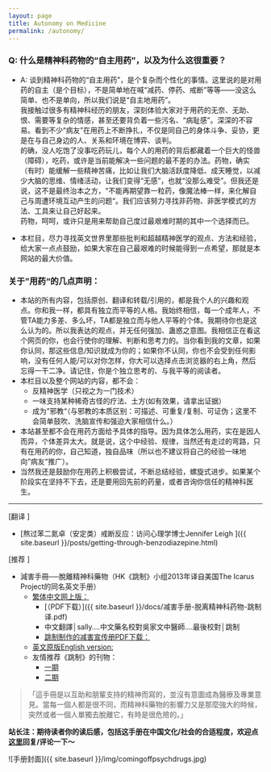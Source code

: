 ```yaml
---
layout: page
title: Autonomy on Medicine
permalink: /autonomy/
---
```

### Q: 什么是精神科药物的“自主用药”，以及为什么这很重要？
* A: 谈到精神科药物的“自主用药”，是个复杂而个性化的事情。这里说的是对用药的自主（是个目标），不是简单地在喊“减药、停药、戒断”等等——没这么简单、也不是单向，所以我们说是“自主地用药”。  
   我接触过很多有精神科经历的朋友，深刻体验大家对于用药的无奈、无助、恨、需要等复杂的情感，甚至还要背负着一些污名、“病耻感”。深深的不容易。看到不少“病友”在用药上不断挣扎，不仅是同自己的身体斗争、妥协，更是在与自己身边的人、关系和环境在博弈、谈判。  
    的确，没人吃饱了没事吃药玩儿，每个人的用药的背后都藏着一个巨大的怪兽（障碍），吃药，或许是当前能解决一些问题的最不差的办法。药物，确实（有时）能缓解一些精神苦痛，比如让我们大脑活跃度降低、成天睡觉，以减少大脑的思维、情绪活动，让我们变得“无感”，也就“没那么难受”。但我还是说，这不是最终治本之方，“不能再期望靠一粒药，像魔法棒一样，来化解自己与周遭环境互动产生的问题“。我们应该努力寻找非药物、非医学模式的方法、工具来让自己好起来。  
    药物，呵呵，或许只是用来帮助自己度过最艰难时期的其中一个选择而已。 

* 本栏目，尽力寻找英文世界里那些批判和超越精神医学的观点、方法和经验，给大家一点点鼓励，如果大家在自己最艰难的时候能得到一点希望，那就是本网站的最大价值。  


### 关于”用药“的几点声明：
* 本站的所有内容，包括原创、翻译和转载/引用的，都是我个人的兴趣和观点。你和我一样，都具有独立而平等的人格。我始终相信，每一个成年人，不管TA能力多差、多么坏，TA都是独立而与他人平等的个体。我期待你也是这么认为的。所以我表达的观点，并无任何强加、蛊惑之意图。我相信正在看这个网页的你，也会行使你的理解、判断和思考力的。当你看到我的文章，如果你认同，那这些信息/知识就成为你的；如果你不认同，你也不会受到任何影响，没有任何人能/可以对你怎样，你大可以选择点击浏览器的右上角，然后忘得一干二净。请记住，你是个独立思考的、与我平等的阅读者。  
* 本栏目以及整个网站的内容，都不会：
  - 反精神医学（只视之为一门技术）
  - 一味支持某种稀奇古怪的疗法、土方(如有效果，请拿出证据）
  - 成为”邪教“（与邪教的本质区别：可描述、可重复/复制、可证伪；这里不会简单鼓吹、洗脑宣传和强迫大家相信什么。） 
* 本站甚至都不会在用药方面给予具体的指导。因为具体怎么用药，实在是因人而异，个体差异太大。就是说，这个中经验、规律，当然还有走过的弯路，只有在用药的你，自己知道，独自品味（所以也不建议将自己的经验一味地向”病友“推广）。
* 当然我还是鼓励你在用药上积极尝试，不断总结经验，螺旋式进步。如果某个阶段实在坚持不下去，还是要用回先前的药量，或者咨询你信任的精神科医生。

<hr>

[翻译 ]

- [熬过苯二氮卓（安定类）戒断反应：访问心理学博士Jennifer Leigh ]({{ site.baseurl }}/posts/getting-through-benzodiazepine.html)  

[推荐 ]

- 減害手冊──脫離精神科藥物（HK《跳制》小组2013年译自美国The Icarus Project的同名英文手册）  
    - [繁体中文网上版：](https://harmreduction2013hk.wordpress.com/)  
        - [（PDF下载）]({{ site.baseurl }}/docs/减害手册-脱离精神科药物-跳制译.pdf)
        - 中文翻譯│sally....中文藥名校對吳家文中醫師....最後校對│跳制   
        - [跳制制作的减害宣传册PDF下载：](https://shortpressaction.files.wordpress.com/2014/07/1-shortpress-201471.pdf)
    - [英文原版English version:](http://www.theicarusproject.net/downloads/ComingOffPsychDrugsHarmReductGuide2Edonline.pdf)  
    - 友情推荐《跳制》的刊物：
        - [一期](https://shortpress.wordpress.com/)   
        - [二期](https://shortpressaction.wordpress.com/)   

> 「這手冊是以互助和朋輩支持的精神而寫的，並沒有意圖成為醫療及專業意見。當每一個人都是很不同，而精神科藥物的影響力又是那麼強大的時候，突然或者一個人單獨去脫離它，有時是很危險的。」  

**站长注：期待读者你的读后感，包括这手册在中国文化/社会的合适程度，欢迎点[这里](https://github.com/mdrights/beyond-psychiatry/issues/new)回复/评论一下～** 

![手册封面]({{ site.baseurl }}/img/comingoffpsychdrugs.jpg)
